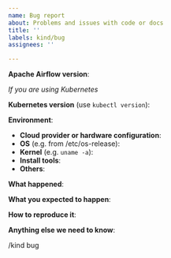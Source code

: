 ```yaml
---
name: Bug report
about: Problems and issues with code or docs
title: ''
labels: kind/bug
assignees: ''

---
```


<!--

Thank you for submitting an Apache Airflow bug report! please answer the following questions to the
best of your ability. It's ok if you can't get all of them, but the more info we have, the easier it will be
for us to answer.

If you need to include code snippets or logs, please put them in fenced code
blocks.

If they're super-long, please use the details tag like
<details><summary>super-long log</summary> lots of stuff </details>

-->

<!--

Please complete the next sections or the issue will be closed.

-->

**Apache Airflow version**:

*If you are using Kubernetes*

**Kubernetes version** (use `kubectl version`):

**Environment**:

- **Cloud provider or hardware configuration**:
- **OS** (e.g. from /etc/os-release):
- **Kernel** (e.g. `uname -a`):
- **Install tools**:
- **Others**:

**What happened**:

<!-- (please include exact error messages if you can) -->

**What you expected to happen**:

<!-- What do you think went wrong? -->

**How to reproduce it**:
<!---

As minimally and precisely as possible. Keep in mind we do not have access to your cluster or application.
If this problem is based around kubernenetes, please attempt to recreate the issue using minikube or kind.

## Install minikube/kind

- Minikube https://minikube.sigs.k8s.io/docs/start/
- Kind https://kind.sigs.k8s.io/docs/user/quick-start/

--->

**Anything else we need to know**:

<!-- If this is actually about documentation, add `/kind documentation` below -->

/kind bug
